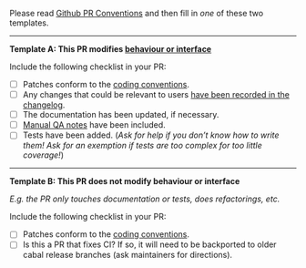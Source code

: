 Please read [Github PR Conventions](https://github.com/haskell/cabal/blob/master/CONTRIBUTING.md#github-pull-request-conventions) and then fill in *one* of these two templates.

---

**Template Α: This PR modifies [behaviour or interface](https://github.com/cabalism/cabal/blob/master/CONTRIBUTING.md#changelog)**

Include the following checklist in your PR:

* [ ] Patches conform to the [coding conventions](https://github.com/haskell/cabal/blob/master/CONTRIBUTING.md#other-conventions).
* [ ] Any changes that could be relevant to users [have been recorded in the changelog](https://github.com/haskell/cabal/blob/master/CONTRIBUTING.md#changelog).
* [ ] The documentation has been updated, if necessary.
* [ ] [Manual QA notes](https://github.com/haskell/cabal/blob/master/CONTRIBUTING.md#qa-notes) have been included.
* [ ] Tests have been added. (*Ask for help if you don’t know how to write them! Ask for an exemption if tests are too complex for too little coverage!*)

---

**Template B: This PR does not modify behaviour or interface**

*E.g. the PR only touches documentation or tests, does refactorings, etc.*

Include the following checklist in your PR:

* [ ] Patches conform to the [coding conventions](https://github.com/haskell/cabal/blob/master/CONTRIBUTING.md#other-conventions).
* [ ] Is this a PR that fixes CI? If so, it will need to be backported to older cabal release branches (ask maintainers for directions).
